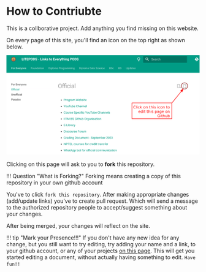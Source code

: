 # How to Contriubte

This is a collborative project. Add anything you find missing on this website. 

On every page of this site, you'll find an icon on the top right as shown below.

![How to edit any page](files/edit_icon.png)

Clicking on this page will ask to you to **fork** this repository. 

!!! Question "What is Forking?"
    Forking means creating a copy of this repository in your own github account


You've to click `fork this repository`.
After making appropriate changes (add/update links) you've to create pull request. Which will send a message to the authorized repository people to accept/suggest something about your changes.

After being merged, your changes will reflect on the site.

!!! tip "Mark your Presence!!!"
   If you don't have any new idea for any change, but you still want to try editing, try adding your name and a link, to your github account, or any of your projects [on this page](contribute/we-are-the-contributors.md). This will get you started editing a document, without actually having something to edit. `Have fun!!`
